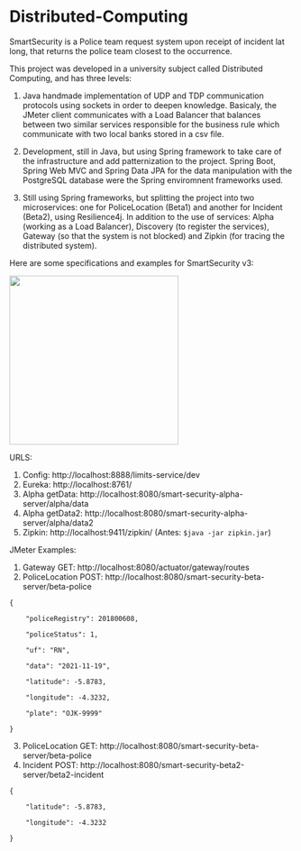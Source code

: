 # Distributed-Computing

SmartSecurity is a Police team request system upon receipt of incident lat long, that returns the police team closest to the occurrence. 

This project was developed in a university subject called Distributed Computing, and has three levels:

1. Java handmade implementation of UDP and TDP communication protocols using sockets in order to deepen knowledge. Basicaly, the JMeter client communicates with a Load Balancer that balances between two similar services responsible for the business rule which communicate with two local banks stored in a csv file.

2. Development, still in Java, but using Spring framework to take care of the infrastructure and add patternization to the project. Spring Boot, Spring Web MVC and Spring Data JPA for the data manipulation with the PostgreSQL database were the Spring enviromnent frameworks used.

3. Still using Spring frameworks, but splitting the project into two microservices: one for PoliceLocation (Beta1) and another for Incident (Beta2), using Resilience4j. In addition to the use of services: Alpha (working as a Load Balancer), Discovery (to register the services), Gateway (so that the system is not blocked) and Zipkin (for tracing the distributed system).
  
 Here are some specifications and examples for SmartSecurity v3:
 
 <img src="https://user-images.githubusercontent.com/44905597/153313616-1e25ee0e-2d9b-44f1-8a5f-12ec752326e3.jpeg" width="300" height="300" />
 
 URLS:
1. Config: http://localhost:8888/limits-service/dev
2. Eureka: http://localhost:8761/
3. Alpha getData: http://localhost:8080/smart-security-alpha-server/alpha/data
4. Alpha getData2: http://localhost:8080/smart-security-alpha-server/alpha/data2
5. Zipkin: http://localhost:9411/zipkin/ (Antes: ```$java -jar zipkin.jar```)

JMeter Examples:
1. Gateway GET: http://localhost:8080/actuator/gateway/routes
2. PoliceLocation POST: http://localhost:8080/smart-security-beta-server/beta-police
```
{

	"policeRegistry": 201800608,
  
	"policeStatus": 1,
  
	"uf": "RN",
  
	"data": "2021-11-19",
  
	"latitude": -5.8783,
  
	"longitude": -4.3232,
  
	"plate": "OJK-9999"
  
}
```
3. PoliceLocation GET: http://localhost:8080/smart-security-beta-server/beta-police
4. Incident POST: http://localhost:8080/smart-security-beta2-server/beta2-incident
```
{

	"latitude": -5.8783,
  
	"longitude": -4.3232
  
}
```
